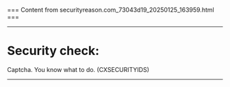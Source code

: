=== Content from securityreason.com_73043d19_20250125_163959.html ===


---

# Security check:

Captcha. You know what to do. (CXSECURITYIDS)

---


